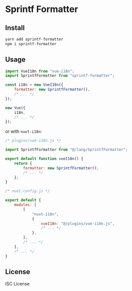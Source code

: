 # Sprintf Formatter

## Install

```bash
yarn add sprintf-formatter
npm i sprintf-formatter
```

## Usage

``` js
import VueI18n from "vue-i18n";
import SprintfFormatter from "sprintf-formatter";

const i18n = new VueI18n({
    formatter: new SprintfFormatter(),
    /* ... */
});

new Vue({
    i18n,
    /* ... */
});
```

or with `nuxt-i18n`:

``` js
/* plugins/vue-i18n.js */

import SprintfFormatter from "@/lang/SprintfFormatter";

export default function vueI18n() {
    return {
        formatter: new SprintfFormatter(),
        /* ... */
    };
}
```

``` js
/* nuxt.config.js */

export default {
    modules: [
        [
            "nuxt-i18n",
            {
                vueI18n: "@/plugins/vue-i18n.js",
                /* ... */
            },
        ],
        /* ... */
    ],
    /* ... */
}
```

## License

ISC License
